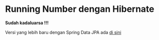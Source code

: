 # Running Number dengan Hibernate #

**Sudah kadaluarsa !!!**

Versi yang lebih baru dengan Spring Data JPA ada [di sini](https://github.com/endymuhardin/belajar-multithreaded-running-number)
